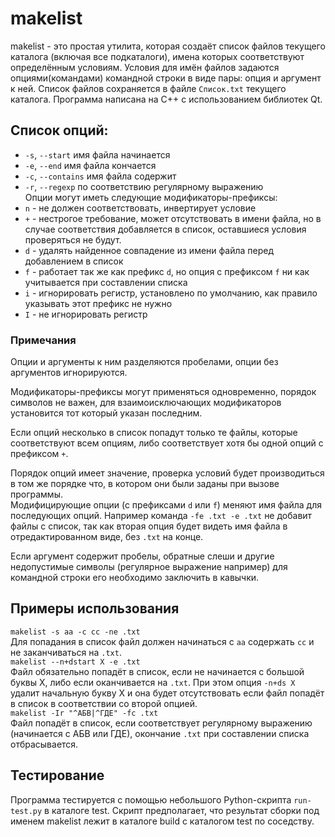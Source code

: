  # makelist
makelist - это простая утилита, которая создаёт список файлов текущего каталога (включая все подкаталоги), имена которых соответствуют определённым условиям. Условия для имён файлов задаются опциями(командами) командной строки в виде пары: опция и аргумент к ней. Список файлов сохраняется в файле `Список.txt` текущего каталога. 
Программа написана на C++ с использованием библиотек Qt. 
## Список опций:  
* `-s`, `--start` имя файла начинается  
* `-e`, `--end` имя файла кончается  
* `-c`, `--contains` имя файла содержит  
* `-r`, `--regexp` по соответствию регулярному выражению  
Опции могут иметь следующие модификаторы-префиксы:  
* `n` - не должен соответствовать, инвертирует условие  
* `+` - нестрогое требование, может отсутствовать в имени файла, но в случае соответствия добавляется в список, оставшиеся условия проверяться не будут.  
* `d` - удалять найденное совпадение из имени файла перед добавлением в список
* `f` - работает так же как префикс `d`, но опция с префиксом `f` ни как учитывается при составлении списка   
* `i` - игнорировать регистр, установлено по умолчанию, как правило указывать этот префикс не нужно  
* `I` - не игнорировать регистр  
### Примечания  
Опции и аргументы к ним разделяются пробелами, опции без аргументов игнорируются.  

Модификаторы-префиксы могут применяться одновременно, порядок символов не важен, для взаимоисключающих модификаторов установится тот который указан последним.  

Если опций несколько в список попадут только те файлы, которые соответствуют всем опциям, либо соответствует хотя бы одной опций с префиксом `+`.  

Порядок опций имеет значение, проверка условий будет производиться в том же порядке что, в котором они были заданы при вызове программы.  
Модифицирующие опции (с префиксами `d` или `f`) меняют имя файла для последующих опций. Например команда `-fe .txt -e .txt` не добавит файлы с список, так как вторая опция будет видеть имя файла в отредактированном виде, без `.txt` на конце.  

Если аргумент содержит пробелы, обратные слеши и другие недопустимые символы (регулярное выражение например) для командной строки его необходимо заключить в кавычки.   

## Примеры использования 
`makelist -s aa -c cc -ne .txt`  
Для попадания в список файл должен начинаться с `aa` содержать `cc` и не заканчиваться на `.txt`.  
`makelist --n+dstart X -e .txt`  
Файл обязательно попадёт в список, если не начинается с большой буквы X, либо если оканчивается на `.txt`. При этом опция `-n+ds X` удалит начальную букву X и она будет отсутствовать если файл попадёт в список в соответствии со второй опцией.  
`makelist -Ir "^АБВ|^ГДЕ" -fc .txt`  
Файл попадёт в список, если соответствует регулярному выражению (начинается с АБВ или ГДЕ), окончание `.txt` при составлении списка отбрасывается.  

## Тестирование  
Программа тестируется с помощью небольшого Python-скрипта `run-test.py` в каталоге test. Скрипт предполагает, что результат сборки под именем makelist лежит в каталоге build с каталогом test по соседству.  
